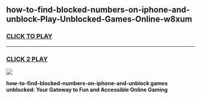 
## how-to-find-blocked-numbers-on-iphone-and-unblock-Play-Unblocked-Games-Online-w8xum
<h3>
<a href="https://premium76.site?title=how-to-find-blocked-numbers-on-iphone-and-unblock&ref=25A">CLICK TO PLAY</a></h3>
<hr>

<h3>
<a href="https://premium76.site?title=how-to-find-blocked-numbers-on-iphone-and-unblock&ref=25A">CLICK 2 PLAY</a>
  
</h3>

<a href="https://premium76.site?title=how-to-find-blocked-numbers-on-iphone-and-unblock&ref=25A"><img src="https://clearcache.store/games.png"></a>


**how-to-find-blocked-numbers-on-iphone-and-unblock games unblocked: Your Gateway to Fun and Accessible Online Gaming**
